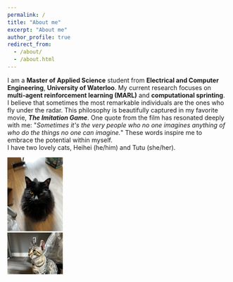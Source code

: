 ```yaml
---
permalink: /
title: "About me"
excerpt: "About me"
author_profile: true
redirect_from: 
  - /about/
  - /about.html
---
```


I am a <b>Master of Applied Science</b> student from <b>Electrical and Computer Engineering</b>, <b>University of Waterloo</b>. My current research focuses on <b>multi-agent reinforcement learning (MARL)</b> and <b>computational sprinting</b>.<br>
I believe that sometimes the most remarkable individuals are the ones who fly under the radar. This philosophy is beautifully captured in my favorite movie, <b><i>The Imitation Game</i></b>. One quote from the film has resonated deeply with me: "<i>Sometimes it's the very people who no one imagines anything of who do the things no one can imagine.</i>" These words inspire me to embrace the potential within myself.<br>
I have two lovely cats, Heihei (he/him) and Tutu (she/her).
<div class="row">
    <div class="columm">
        <img src='/images/heihei.png' style="width: 25%; height: auto;">
    </div>
    <div class="columm">
        <img src='/images/tutu.png' style="width: 25%; height: auto;">
    </div>
</div>

